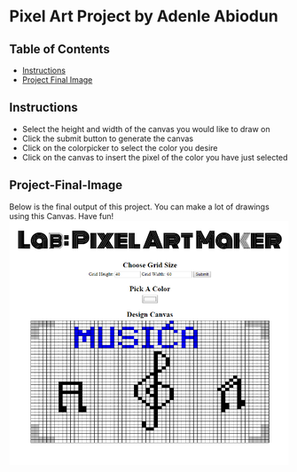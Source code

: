 # Pixel Art Project by Adenle Abiodun


## Table of Contents

* [Instructions](#instructions)
* [Project Final Image](#project-final-image)

## Instructions

* Select the height and width of the canvas you would like to draw on
* Click the submit button to generate the canvas
* Click on the colorpicker to select the color you desire
* Click on the canvas to insert the pixel of the color you have just selected

## Project-Final-Image
Below is the final output of this project. You can make a lot of drawings using this Canvas. Have fun! 
![Alt text](Project-Image.png?raw=true "Title")
